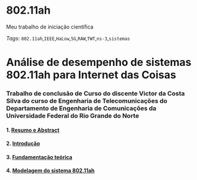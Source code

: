 # 802.11ah
Meu trabalho de iniciação científica 

_Tags_: `802.11ah`,`IEEE`,`HaLow`,`5G`,`RAW`,`TWT`,`ns-3`,`sistemas`

# Análise de desempenho de sistemas 802.11ah para Internet das Coisas
### Trabalho de conclusão de Curso do discente Victor da Costa Silva do curso de Engenharia de Telecomunicações do Departamento de Engenharia de Comunicações da Universidade Federal do Rio Grande do Norte

#### 1. [Resumo e Abstract](https://github.com/victordcsilva/802.11ah/blob/master/Resumo_Abstract.ipynb)
#### 2. [Introdução](https://github.com/victordcsilva/802.11ah/blob/master/introdu%C3%A7%C3%A3o.ipynb)
#### 3. [Fundamentação teórica](https://github.com/victordcsilva/802.11ah/blob/master/teoria.ipynb)
#### 4. [Modelagem do sistema 802.11ah](https://github.com/victordcsilva/802.11ah/blob/master/modelagem.ipynb)
